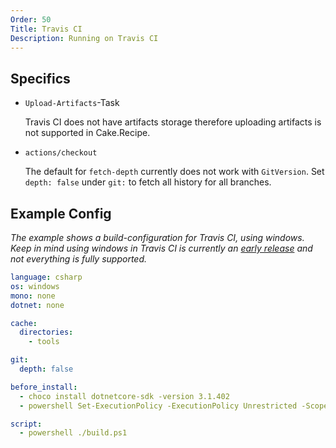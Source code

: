 ```yaml
---
Order: 50
Title: Travis CI
Description: Running on Travis CI
---
```


## Specifics

* `Upload-Artifacts`-Task

  Travis CI does not have artifacts storage therefore uploading artifacts is not supported in Cake.Recipe. 

* `actions/checkout`

  The default for `fetch-depth` currently does not work with `GitVersion`. Set `depth: false` under `git:` to fetch all history for all branches.

## Example Config

*The example shows a build-configuration for Travis CI, using windows. 
Keep in mind using windows in Travis CI is currently an [early release](https://docs.travis-ci.com/user/reference/windows)
and not everything is fully supported.*

```yaml
language: csharp
os: windows
mono: none
dotnet: none

cache:
  directories:
    - tools

git:
  depth: false

before_install:
  - choco install dotnetcore-sdk -version 3.1.402
  - powershell Set-ExecutionPolicy -ExecutionPolicy Unrestricted -Scope LocalMachine

script:
  - powershell ./build.ps1
```